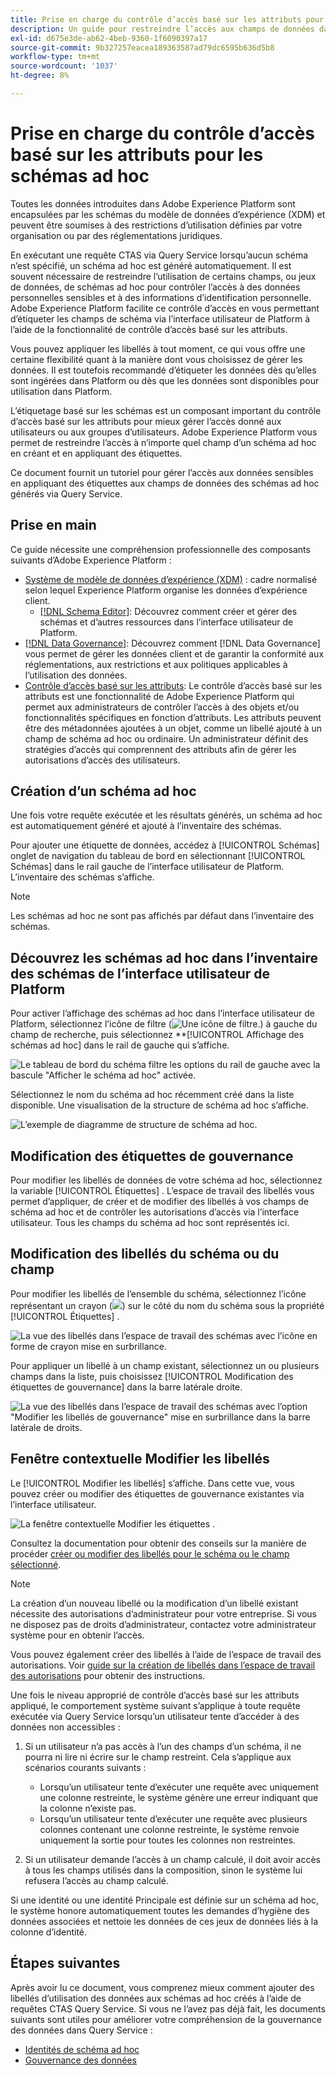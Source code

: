 ```yaml
---
title: Prise en charge du contrôle d’accès basé sur les attributs pour les schémas ad hoc
description: Un guide pour restreindre l’accès aux champs de données dans les schémas ad hoc générés via Adobe Experience Platform Query Service.
exl-id: d675e3de-ab62-4beb-9360-1f6090397a17
source-git-commit: 9b327257eacea189363587ad79dc6595b636d5b8
workflow-type: tm+mt
source-wordcount: '1037'
ht-degree: 8%

---
```


# Prise en charge du contrôle d’accès basé sur les attributs pour les schémas ad hoc

Toutes les données introduites dans Adobe Experience Platform sont encapsulées par les schémas du modèle de données d’expérience (XDM) et peuvent être soumises à des restrictions d’utilisation définies par votre organisation ou par des réglementations juridiques.

En exécutant une requête CTAS via Query Service lorsqu’aucun schéma n’est spécifié, un schéma ad hoc est généré automatiquement. Il est souvent nécessaire de restreindre l’utilisation de certains champs, ou jeux de données, de schémas ad hoc pour contrôler l’accès à des données personnelles sensibles et à des informations d’identification personnelle. Adobe Experience Platform facilite ce contrôle d’accès en vous permettant d’étiqueter les champs de schéma via l’interface utilisateur de Platform à l’aide de la fonctionnalité de contrôle d’accès basé sur les attributs.

Vous pouvez appliquer les libellés à tout moment, ce qui vous offre une certaine flexibilité quant à la manière dont vous choisissez de gérer les données. Il est toutefois recommandé d’étiqueter les données dès qu’elles sont ingérées dans Platform ou dès que les données sont disponibles pour utilisation dans Platform.

L’étiquetage basé sur les schémas est un composant important du contrôle d’accès basé sur les attributs pour mieux gérer l’accès donné aux utilisateurs ou aux groupes d’utilisateurs. Adobe Experience Platform vous permet de restreindre l’accès à n’importe quel champ d’un schéma ad hoc en créant et en appliquant des étiquettes.

Ce document fournit un tutoriel pour gérer l’accès aux données sensibles en appliquant des étiquettes aux champs de données des schémas ad hoc générés via Query Service.

## Prise en main

Ce guide nécessite une compréhension professionnelle des composants suivants d’Adobe Experience Platform :

* [Système de modèle de données d’expérience (XDM)](https://experienceleague.adobe.com/docs/experience-platform/xdm/home.html?lang=fr) : cadre normalisé selon lequel Experience Platform organise les données d’expérience client.
   * [[!DNL Schema Editor]](https://experienceleague.adobe.com/docs/experience-platform/xdm/ui/overview.html?lang=fr): Découvrez comment créer et gérer des schémas et d’autres ressources dans l’interface utilisateur de Platform.
* [[!DNL Data Governance]](../../data-governance/home.md): Découvrez comment [!DNL Data Governance] vous permet de gérer les données client et de garantir la conformité aux réglementations, aux restrictions et aux politiques applicables à l’utilisation des données.
* [Contrôle d’accès basé sur les attributs](../../access-control/abac/overview.md): Le contrôle d’accès basé sur les attributs est une fonctionnalité de Adobe Experience Platform qui permet aux administrateurs de contrôler l’accès à des objets et/ou fonctionnalités spécifiques en fonction d’attributs. Les attributs peuvent être des métadonnées ajoutées à un objet, comme un libellé ajouté à un champ de schéma ad hoc ou ordinaire. Un administrateur définit des stratégies d’accès qui comprennent des attributs afin de gérer les autorisations d’accès des utilisateurs.

## Création d’un schéma ad hoc

Une fois votre requête exécutée et les résultats générés, un schéma ad hoc est automatiquement généré et ajouté à l’inventaire des schémas.

Pour ajouter une étiquette de données, accédez à [!UICONTROL Schémas] onglet de navigation du tableau de bord en sélectionnant [!UICONTROL Schémas] dans le rail gauche de l’interface utilisateur de Platform. L’inventaire des schémas s’affiche.

>[!NOTE]
>
>Les schémas ad hoc ne sont pas affichés par défaut dans l’inventaire des schémas.

## Découvrez les schémas ad hoc dans l’inventaire des schémas de l’interface utilisateur de Platform

Pour activer l’affichage des schémas ad hoc dans l’interface utilisateur de Platform, sélectionnez l’icône de filtre (![Une icône de filtre.](../images/data-governance/filter.png)) à gauche du champ de recherche, puis sélectionnez **[!UICONTROL Affichage des schémas ad hoc] dans le rail de gauche qui s’affiche.

![Le tableau de bord du schéma filtre les options du rail de gauche avec la bascule &quot;Afficher le schéma ad hoc&quot; activée.](../images/data-governance/adhoc-schema-toggle.png)

Sélectionnez le nom du schéma ad hoc récemment créé dans la liste disponible. Une visualisation de la structure de schéma ad hoc s’affiche.

![L’exemple de diagramme de structure de schéma ad hoc.](../images/data-governance/adhoc-schema-structure-diagram.png)

## Modification des étiquettes de gouvernance

Pour modifier les libellés de données de votre schéma ad hoc, sélectionnez la variable [!UICONTROL Étiquettes] . L’espace de travail des libellés vous permet d’appliquer, de créer et de modifier des libellés à vos champs de schéma ad hoc et de contrôler les autorisations d’accès via l’interface utilisateur. Tous les champs du schéma ad hoc sont représentés ici.

## Modification des libellés du schéma ou du champ

Pour modifier les libellés de l’ensemble du schéma, sélectionnez l’icône représentant un crayon (![](../images/data-governance/edit-icon.png)) sur le côté du nom du schéma sous la propriété [!UICONTROL Étiquettes] .

![La vue des libellés dans l’espace de travail des schémas avec l’icône en forme de crayon mise en surbrillance.](../images/data-governance/edit-entire-schema-labels.png)

Pour appliquer un libellé à un champ existant, sélectionnez un ou plusieurs champs dans la liste, puis choisissez [!UICONTROL Modification des étiquettes de gouvernance] dans la barre latérale droite.

![La vue des libellés dans l’espace de travail des schémas avec l’option &quot;Modifier les libellés de gouvernance&quot; mise en surbrillance dans la barre latérale de droits.](../images/data-governance/edit-governance-labels.png)

## Fenêtre contextuelle Modifier les libellés

Le [!UICONTROL Modifier les libellés] s’affiche. Dans cette vue, vous pouvez créer ou modifier des étiquettes de gouvernance existantes via l’interface utilisateur.

![La fenêtre contextuelle Modifier les étiquettes .](../images/data-governance/edit-labels-popover.png)

Consultez la documentation pour obtenir des conseils sur la manière de procéder [créer ou modifier des libellés pour le schéma ou le champ sélectionné](https://experienceleague.adobe.com/docs/experience-platform/xdm/tutorials/labels.html#edit-the-labels-for-the-schema-or-field).

>[!NOTE]
>
>La création d’un nouveau libellé ou la modification d’un libellé existant nécessite des autorisations d’administrateur pour votre entreprise. Si vous ne disposez pas de droits d’administrateur, contactez votre administrateur système pour en obtenir l’accès.

Vous pouvez également créer des libellés à l’aide de l’espace de travail des autorisations. Voir [guide sur la création de libellés dans l’espace de travail des autorisations](../../access-control/abac/ui/labels.md) pour obtenir des instructions.

Une fois le niveau approprié de contrôle d’accès basé sur les attributs appliqué, le comportement système suivant s’applique à toute requête exécutée via Query Service lorsqu’un utilisateur tente d’accéder à des données non accessibles :

1. Si un utilisateur n’a pas accès à l’un des champs d’un schéma, il ne pourra ni lire ni écrire sur le champ restreint. Cela s’applique aux scénarios courants suivants :

   * Lorsqu’un utilisateur tente d’exécuter une requête avec uniquement une colonne restreinte, le système génère une erreur indiquant que la colonne n’existe pas.
   * Lorsqu’un utilisateur tente d’exécuter une requête avec plusieurs colonnes contenant une colonne restreinte, le système renvoie uniquement la sortie pour toutes les colonnes non restreintes.

1. Si un utilisateur demande l’accès à un champ calculé, il doit avoir accès à tous les champs utilisés dans la composition, sinon le système lui refusera l’accès au champ calculé.

Si une identité ou une identité Principale est définie sur un schéma ad hoc, le système honore automatiquement toutes les demandes d’hygiène des données associées et nettoie les données de ces jeux de données liés à la colonne d’identité.

## Étapes suivantes

Après avoir lu ce document, vous comprenez mieux comment ajouter des libellés d’utilisation des données aux schémas ad hoc créés à l’aide de requêtes CTAS Query Service. Si vous ne l’avez pas déjà fait, les documents suivants sont utiles pour améliorer votre compréhension de la gouvernance des données dans Query Service :

* [Identités de schéma ad hoc](./ad-hoc-schema-identities.md)
* [Gouvernance des données](https://experienceleague.adobe.com/docs/experience-platform/data-governance/home.html?lang=fr)
